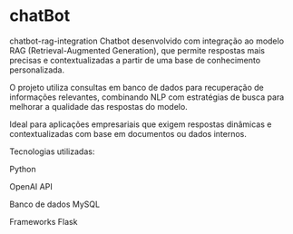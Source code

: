 # chatBot
chatbot-rag-integration
Chatbot desenvolvido com integração ao modelo RAG (Retrieval-Augmented Generation), que permite respostas mais precisas e contextualizadas a partir de uma base de conhecimento personalizada.

O projeto utiliza consultas em banco de dados para recuperação de informações relevantes, combinando NLP com estratégias de busca para melhorar a qualidade das respostas do modelo.

Ideal para aplicações empresariais que exigem respostas dinâmicas e contextualizadas com base em documentos ou dados internos.


Tecnologias utilizadas:

Python

OpenAI API

Banco de dados MySQL

Frameworks Flask
